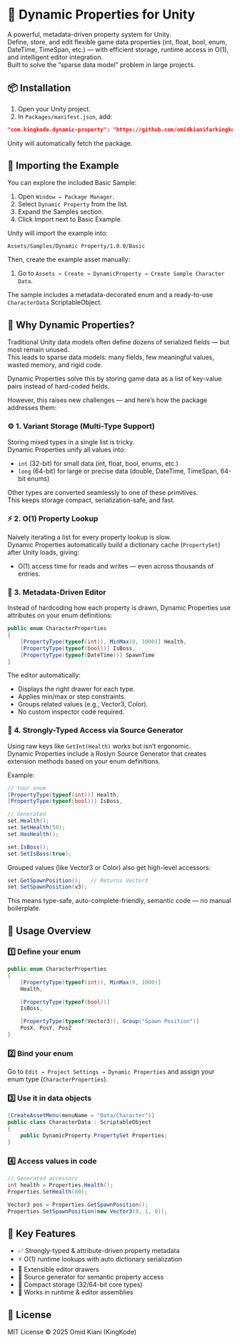 
# 🧠 Dynamic Properties for Unity

A powerful, metadata-driven property system for Unity.  
Define, store, and edit flexible game data properties (int, float, bool, enum, DateTime, TimeSpan, etc.) — with efficient storage, runtime access in O(1), and intelligent editor integration.  
Built to solve the “sparse data model” problem in large projects.

## 📦 Installation

1. Open your Unity project.
2. In `Packages/manifest.json`, add:

```json
"com.kingkode.dynamic-property": "https://github.com/omidkianifarkingkode/DynamicProperties.git?path=DynamicProperties.Unity/Assets/DynamicProperty"
```

Unity will automatically fetch the package.

## 🧩 Importing the Example

You can explore the included Basic Sample:

1. Open `Window → Package Manager`.
2. Select `Dynamic Property` from the list.
3. Expand the Samples section.
4. Click Import next to Basic Example.

Unity will import the example into:

```text
Assets/Samples/Dynamic Property/1.0.0/Basic
```

Then, create the example asset manually:

1. Go to `Assets → Create → DynamicProperty → Create Sample Character Data`.

The sample includes a metadata-decorated enum and a ready-to-use `CharacterData` ScriptableObject.

## 🧩 Why Dynamic Properties?

Traditional Unity data models often define dozens of serialized fields — but most remain unused.  
This leads to sparse data models: many fields, few meaningful values, wasted memory, and rigid code.  

Dynamic Properties solve this by storing game data as a list of key-value pairs instead of hard-coded fields.  

However, this raises new challenges — and here’s how the package addresses them:

### ⚙️ 1. Variant Storage (Multi-Type Support)

Storing mixed types in a single list is tricky.  
Dynamic Properties unify all values into:

- `int` (32-bit) for small data (int, float, bool, enums, etc.)
- `long` (64-bit) for large or precise data (double, DateTime, TimeSpan, 64-bit enums)

Other types are converted seamlessly to one of these primitives.  
This keeps storage compact, serialization-safe, and fast.

### ⚡ 2. O(1) Property Lookup

Naively iterating a list for every property lookup is slow.  
Dynamic Properties automatically build a dictionary cache (`PropertySet`) after Unity loads, giving:

- O(1) access time for reads and writes — even across thousands of entries.

### 🧰 3. Metadata-Driven Editor

Instead of hardcoding how each property is drawn, Dynamic Properties use attributes on your enum definitions:

```csharp
public enum CharacterProperties
{
    [PropertyType(typeof(int)), MinMax(0, 1000)] Health,
    [PropertyType(typeof(bool))] IsBoss,
    [PropertyType(typeof(DateTime))] SpawnTime
}
```

The editor automatically:
- Displays the right drawer for each type.
- Applies min/max or step constraints.
- Groups related values (e.g., Vector3, Color).
- No custom inspector code required.

### 🧬 4. Strongly-Typed Access via Source Generator

Using raw keys like `GetInt(Health)` works but isn’t ergonomic.  
Dynamic Properties include a Roslyn Source Generator that creates extension methods based on your enum definitions.

Example:

```csharp
// Your enum
[PropertyType(typeof(int))] Health,
[PropertyType(typeof(bool))] IsBoss,

// Generated
set.Health();
set.SetHealth(50);
set.HasHealth();

set.IsBoss();
set.SetIsBoss(true);
```

Grouped values (like Vector3 or Color) also get high-level accessors:

```csharp
set.GetSpawnPosition();   // Returns Vector3
set.SetSpawnPosition(v3);
```

This means type-safe, auto-complete-friendly, semantic code — no manual boilerplate.

## 🚀 Usage Overview

### 1️⃣ Define your enum

```csharp
public enum CharacterProperties
{
    [PropertyType(typeof(int)), MinMax(0, 1000)]
    Health,

    [PropertyType(typeof(bool))]
    IsBoss,

    [PropertyType(typeof(Vector3)), Group("Spawn Position")]
    PosX, PosY, PosZ
}
```

### 2️⃣ Bind your enum

Go to `Edit → Project Settings → Dynamic Properties` and assign your enum type (`CharacterProperties`).

### 3️⃣ Use it in data objects

```csharp
[CreateAssetMenu(menuName = "Data/Character")]
public class CharacterData : ScriptableObject
{
    public DynamicProperty.PropertySet Properties;
}
```

### 4️⃣ Access values in code

```csharp
// Generated accessors
int health = Properties.Health();
Properties.SetHealth(80);

Vector3 pos = Properties.GetSpawnPosition();
Properties.SetSpawnPosition(new Vector3(0, 1, 0));
```

## 🧱 Key Features

- ✅ Strongly-typed & attribute-driven property metadata
- ⚡ O(1) runtime lookups with auto dictionary serialization
- 🧩 Extensible editor drawers
- 🧠 Source generator for semantic property access
- 🧮 Compact storage (32/64-bit core types)
- 💾 Works in runtime & editor assemblies

## 📄 License

MIT License © 2025 Omid Kiani (KingKode)
